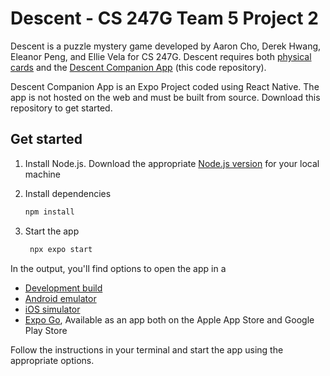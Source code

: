 # Descent - CS 247G Team 5 Project 2

Descent is a puzzle mystery game developed by Aaron Cho, Derek Hwang, Eleanor Peng, and Ellie Vela for CS 247G. Descent requires both [physical cards](https://drive.google.com/file/d/1iJkprqh0dN70qJoooOIr4srawuI6GirV/view?usp=sharing) and the [Descent Companion App](https://github.com/elliejvela/cs247g-spr2024-p2) (this code repository).

Descent Companion App is an Expo Project coded using React Native. The app is not hosted on the web and must be built from source. Download this repository to get started.

## Get started
1. Install Node.js. Download the appropriate [Node.js version](https://nodejs.org/en) for your local machine 

2. Install dependencies

   ```bash
   npm install
   ```

3. Start the app

   ```bash
    npx expo start
   ```

In the output, you'll find options to open the app in a

- [Development build](https://docs.expo.dev/develop/development-builds/introduction/)
- [Android emulator](https://docs.expo.dev/workflow/android-studio-emulator/)
- [iOS simulator](https://docs.expo.dev/workflow/ios-simulator/)
- [Expo Go](https://expo.dev/go), Available as an app both on the Apple App Store and Google Play Store

Follow the instructions in your terminal and start the app using the appropriate options.


